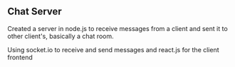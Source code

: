 ## Chat Server

Created a server in node.js to receive messages from a client and sent it to other client's, basically a chat room.

Using socket.io to receive and send messages and react.js for the client frontend

